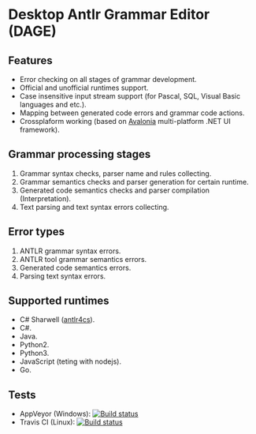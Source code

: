 # Desktop Antlr Grammar Editor (DAGE)

## Features

* Error checking on all stages of grammar development.
* Official and unofficial runtimes support.
* Case insensitive input stream support (for Pascal, SQL, Visual Basic languages and etc.).
* Mapping between generated code errors and grammar code actions.
* Crossplaform working (based on [Avalonia](https://github.com/AvaloniaUI/Avalonia) multi-platform .NET UI framework).

## Grammar processing stages

1. Grammar syntax checks, parser name and rules collecting.
2. Grammar semantics checks and parser generation for certain runtime.
3. Generated code semantics checks and parser compilation (Interpretation).
4. Text parsing and text syntax errors collecting.

## Error types

1. ANTLR grammar syntax errors.
2. ANTLR tool grammar semantics errors.
3. Generated code semantics errors.
4. Parsing text syntax errors.

## Supported runtimes

* C# Sharwell ([antlr4cs](https://github.com/tunnelvisionlabs/antlr4cs)).
* C#.
* Java.
* Python2.
* Python3.
* JavaScript (teting with nodejs).
* Go.

## Tests
* AppVeyor (Windows):
 [![Build status](https://ci.appveyor.com/api/projects/status/afkuyda7k1hr6uw4?svg=true)](https://ci.appveyor.com/project/KvanTTT/dage)
* Travis CI (Linux): [![Build status](https://travis-ci.org/KvanTTT/DAGE.svg)](https://travis-ci.org/KvanTTT/DAGE)
